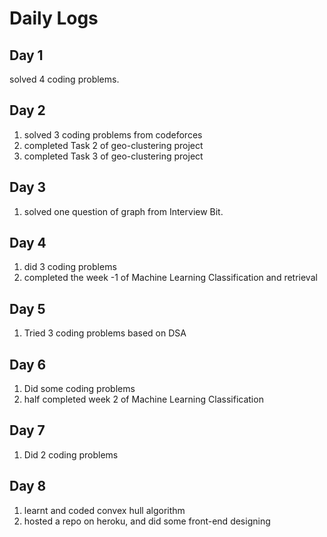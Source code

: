 # Daily Logs

## Day 1 
solved 4 coding problems.

## Day 2
1) solved 3 coding problems from codeforces
2) completed Task 2 of geo-clustering project 
3) completed Task 3 of geo-clustering project

## Day 3
1) solved one question of graph from Interview Bit.

## Day 4
1) did 3 coding problems
2) completed the week -1 of Machine Learning Classification and retrieval

## Day 5
1) Tried 3 coding problems based on DSA

## Day 6
1) Did some coding problems 
2) half completed week 2 of Machine Learning Classification

## Day 7
1) Did 2 coding problems 

## Day 8
1) learnt and coded convex hull algorithm
2) hosted a repo on heroku, and did some front-end designing